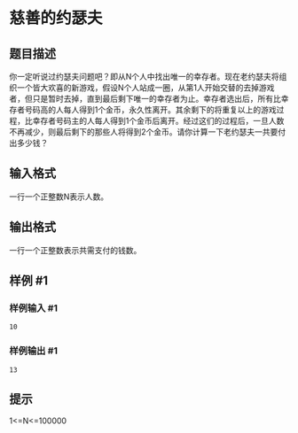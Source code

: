 # 慈善的约瑟夫

## 题目描述

你一定听说过约瑟夫问题吧？即从N个人中找出唯一的幸存者。现在老约瑟夫将组织一个皆大欢喜的新游戏，假设N个人站成一圈，从第1人开始交替的去掉游戏者，但只是暂时去掉，直到最后剩下唯一的幸存者为止。幸存者选出后，所有比幸存者号码高的人每人得到1个金币，永久性离开。其余剩下的将重复以上的游戏过程，比幸存者号码主的人每人得到1个金币后离开。经过这们的过程后，一旦人数不再减少，则最后剩下的那些人将得到2个金币。请你计算一下老约瑟夫一共要付出多少钱？


## 输入格式

一行一个正整数N表示人数。


## 输出格式

一行一个正整数表示共需支付的钱数。


## 样例 #1

### 样例输入 #1
```
10
```

### 样例输出 #1

```
13
```

## 提示

1<=N<=100000

